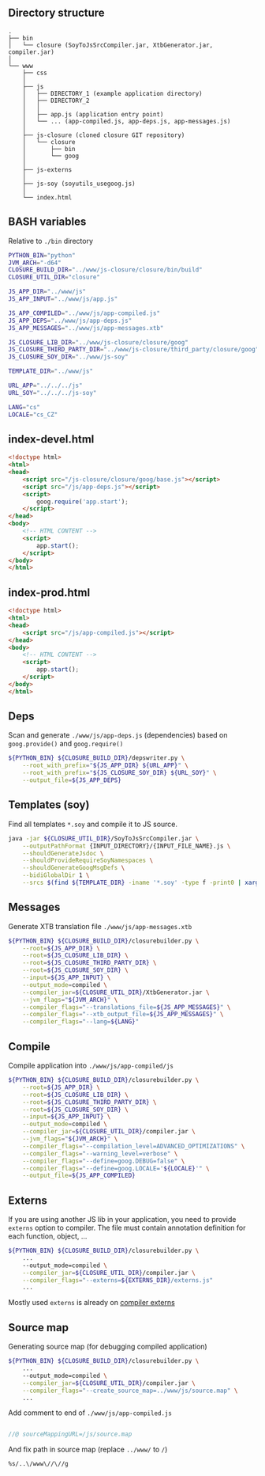 ## Directory structure
```
.
├── bin
│   └── closure (SoyToJsSrcCompiler.jar, XtbGenerator.jar, compiler.jar)
│
└── www
    ├── css
    │
    ├── js
    │   ├── DIRECTORY_1 (example application directory)
    │   ├── DIRECTORY_2
    │   │
    │   ├── app.js (application entry point)
    │   └── ... (app-compiled.js, app-deps.js, app-messages.js)
    │
    ├── js-closure (cloned closure GIT repository)
    │   └── closure
    │       ├── bin
    │       └── goog
    │
    ├── js-externs
    │
    ├── js-soy (soyutils_usegoog.js)
    │
    └── index.html
```

## BASH variables
Relative to ```./bin``` directory
```bash
PYTHON_BIN="python"
JVM_ARCH="-d64"
CLOSURE_BUILD_DIR="../www/js-closure/closure/bin/build"
CLOSURE_UTIL_DIR="closure"

JS_APP_DIR="../www/js"
JS_APP_INPUT="../www/js/app.js"

JS_APP_COMPILED="../www/js/app-compiled.js"
JS_APP_DEPS="../www/js/app-deps.js"
JS_APP_MESSAGES="../www/js/app-messages.xtb"

JS_CLOSURE_LIB_DIR="../www/js-closure/closure/goog"
JS_CLOSURE_THIRD_PARTY_DIR="../www/js-closure/third_party/closure/goog"
JS_CLOSURE_SOY_DIR="../www/js-soy"

TEMPLATE_DIR="../www/js"

URL_APP="../../../js"
URL_SOY="../../../js-soy"

LANG="cs"
LOCALE="cs_CZ"
```

## index-devel.html
```html
<!doctype html>
<html>
<head>
	<script src="/js-closure/closure/goog/base.js"></script>
	<script src="/js/app-deps.js"></script>
	<script>
		goog.require('app.start');
	</script>
</head>
<body>
	<!-- HTML CONTENT -->
	<script>
		app.start();
	</script>
</body>
</html>
```

## index-prod.html
```html
<!doctype html>
<html>
<head>
	<script src="/js/app-compiled.js"></script>
</head>
<body>
	<!-- HTML CONTENT -->
	<script>
		app.start();
	</script>
</body>
</html>
```


## Deps
Scan and generate ```./www/js/app-deps.js``` (dependencies) based on ```goog.provide()``` and ```goog.require()```

```bash
${PYTHON_BIN} ${CLOSURE_BUILD_DIR}/depswriter.py \
	--root_with_prefix="${JS_APP_DIR} ${URL_APP}" \
	--root_with_prefix="${JS_CLOSURE_SOY_DIR} ${URL_SOY}" \
	--output_file=${JS_APP_DEPS}
```

## Templates (soy)
Find all templates ```*.soy``` and compile it to JS source.

```bash
java -jar ${CLOSURE_UTIL_DIR}/SoyToJsSrcCompiler.jar \
	--outputPathFormat {INPUT_DIRECTORY}/{INPUT_FILE_NAME}.js \
	--shouldGenerateJsdoc \
	--shouldProvideRequireSoyNamespaces \
	--shouldGenerateGoogMsgDefs \
	--bidiGlobalDir 1 \
	--srcs $(find ${TEMPLATE_DIR} -iname '*.soy' -type f -print0 | xargs -0 echo)
```

## Messages
Generate XTB translation file ```./www/js/app-messages.xtb```

```bash
${PYTHON_BIN} ${CLOSURE_BUILD_DIR}/closurebuilder.py \
	--root=${JS_APP_DIR} \
	--root=${JS_CLOSURE_LIB_DIR} \
	--root=${JS_CLOSURE_THIRD_PARTY_DIR} \
	--root=${JS_CLOSURE_SOY_DIR} \
	--input=${JS_APP_INPUT} \
	--output_mode=compiled \
	--compiler_jar=${CLOSURE_UTIL_DIR}/XtbGenerator.jar \
	--jvm_flags="${JVM_ARCH}" \
	--compiler_flags="--translations_file=${JS_APP_MESSAGES}" \
	--compiler_flags="--xtb_output_file=${JS_APP_MESSAGES}" \
	--compiler_flags="--lang=${LANG}"
```

## Compile
Compile application into ```./www/js/app-compiled/js```

```bash
${PYTHON_BIN} ${CLOSURE_BUILD_DIR}/closurebuilder.py \
	--root=${JS_APP_DIR} \
	--root=${JS_CLOSURE_LIB_DIR} \
	--root=${JS_CLOSURE_THIRD_PARTY_DIR} \
	--root=${JS_CLOSURE_SOY_DIR} \
	--input=${JS_APP_INPUT} \
	--output_mode=compiled \
	--compiler_jar=${CLOSURE_UTIL_DIR}/compiler.jar \
	--jvm_flags="${JVM_ARCH}" \
	--compiler_flags="--compilation_level=ADVANCED_OPTIMIZATIONS" \
	--compiler_flags="--warning_level=verbose" \
	--compiler_flags="--define=goog.DEBUG=false" \
	--compiler_flags="--define=goog.LOCALE='${LOCALE}'" \
	--output_file=${JS_APP_COMPILED}
```

## Externs

If you are using another JS lib in your application, you need to provide ```externs``` option to compiler. The file must contain annotation definition for each function, object, ...
```bash
${PYTHON_BIN} ${CLOSURE_BUILD_DIR}/closurebuilder.py \
	...
	--output_mode=compiled \
	--compiler_jar=${CLOSURE_UTIL_DIR}/compiler.jar \
	--compiler_flags="--externs=${EXTERNS_DIR}/externs.js"
	...
```

Mostly used ```externs``` is already on [compiler externs](https://code.google.com/p/closure-compiler/source/browse/#git%2Fcontrib%2Fexterns)

## Source map

Generating source map (for debugging compiled application)
```bash
${PYTHON_BIN} ${CLOSURE_BUILD_DIR}/closurebuilder.py \
	...
	--output_mode=compiled \
	--compiler_jar=${CLOSURE_UTIL_DIR}/compiler.jar \
	--compiler_flags="--create_source_map=../www/js/source.map" \
	...
```

Add comment to end of ```./www/js/app-compiled.js```
```javascript

//@ sourceMappingURL=/js/source.map
```

And fix path in source map (replace ```../www/``` to ```/```)
```bash
%s/..\/www\//\//g
```